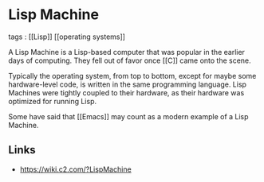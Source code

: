 # Lisp Machine

tags
: [[Lisp]] [[operating systems]]

A Lisp Machine is a Lisp-based computer that was popular in the earlier days of computing. They fell out of favor once [[C]] came onto the scene.

Typically the operating system, from top to bottom, except for maybe some hardware-level code, is written in the same programming language. Lisp Machines were tightly coupled to their hardware, as their hardware was optimized for running Lisp.

Some have said that [[Emacs]] may count as a modern example of a Lisp Machine.


## Links

-   https://wiki.c2.com/?LispMachine

